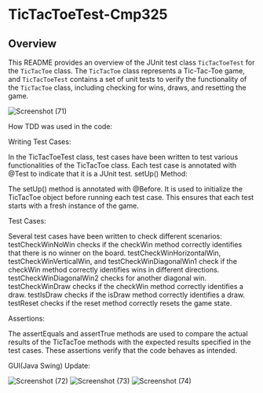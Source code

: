 # TicTacToeTest-Cmp325


## Overview
This README provides an overview of the JUnit test class `TicTacToeTest` for the `TicTacToe` class. The `TicTacToe` class represents a Tic-Tac-Toe game, and `TicTacToeTest` contains a set of unit tests to verify the functionality of the `TicTacToe` class, including checking for wins, draws, and resetting the game.

![Screenshot (71)](https://github.com/samuelolubukun/TicTacToeTest-Cmp325/assets/132141300/4cd4a60e-ff5a-49a0-8243-f1f89dc93cba)

How TDD was used in the code:

Writing Test Cases:

In the TicTacToeTest class, test cases have been written to test various functionalities of the TicTacToe class.
Each test case is annotated with @Test to indicate that it is a JUnit test.
setUp() Method:

The setUp() method is annotated with @Before. It is used to initialize the TicTacToe object before running each test case. This ensures that each test starts with a fresh instance of the game.



Test Cases:

Several test cases have been written to check different scenarios:
testCheckWinNoWin checks if the checkWin method correctly identifies that there is no winner on the board.
testCheckWinHorizontalWin, testCheckWinVerticalWin, and testCheckWinDiagonalWin1 check if the checkWin method correctly identifies wins in different directions.
testCheckWinDiagonalWin2 checks for another diagonal win.
testCheckWinDraw checks if the checkWin method correctly identifies a draw.
testIsDraw checks if the isDraw method correctly identifies a draw.
testReset checks if the reset method correctly resets the game state.


Assertions:

The assertEquals and assertTrue methods are used to compare the actual results of the TicTacToe methods with the expected results specified in the test cases. These assertions verify that the code behaves as intended.



GUI(Java Swing) Update:


![Screenshot (72)](https://github.com/samuelolubukun/TicTacToeTest-Cmp325/assets/132141300/f4812789-7c52-4dfe-aed5-47dac85371d0)
![Screenshot (73)](https://github.com/samuelolubukun/TicTacToeTest-Cmp325/assets/132141300/f4508149-53e6-4773-a35c-734f60f88d2c)
![Screenshot (74)](https://github.com/samuelolubukun/TicTacToeTest-Cmp325/assets/132141300/450a3431-4ad4-4ee0-aae7-0c7162816f95)


